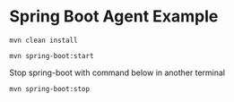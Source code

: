 # Spring Boot Agent Example

```shell
mvn clean install

mvn spring-boot:start
```

Stop spring-boot with command below in another terminal


```shell
mvn spring-boot:stop
```